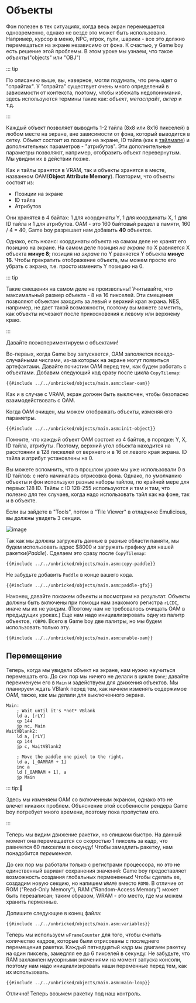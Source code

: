 # Объекты

Фон полезен в тех ситуациях, когда весь экран перемещается одновременно, однако не везде это может быть использовано.
Например, курсор в меню, NPC, игрок, пули, шарики - все это должно перемещаться на экране независимо от фона.
К счастью, у Game boy есть решение этой проблемы.
В этом уроке мы узнаем, что такое *объекты*("objects" или "OBJ")

::: tip

По описанию выше, вы, наверное, могли подумать, что речь идет о "спрайтах".
У "спрайта" существует очень много определений в зависимости от контекста, поэтому, чтобы избежать недопонимания, здесь используются термины такие как: *объект*, *метаспрайт*, *актер* и т.д.

:::

Каждый объект позволяет выводить 1-2 тайла (8x8 или 8x16 пикселей) в любом месте на экране, вне зависимости от фона, который выводится в сетку.
Объект состоит из позиции на экране, ID тайла (как в [тайлмапе](../part1/tilemap.md)) и дополнительных параметров - "атрибутов".
Эти дополнительные параметры позволяют, например, отобразить объект перевернутым.
Мы увидим их в действии позже.

Как и тайлы хранятся в VRAM, так и объекты хранятся в месте, названном OAM(**Object Attribute Memory**).
Повторим, что объекты состоят из:
- Позиции на экране
- ID тайла
- Атрибутов

Они хранятся в 4 байтах: 1 для координаты Y, 1 для координаты X, 1 для ID тайла и 1 для атрибутов.
OAM - это 160 байтовый раздел в памяти,  160 / 4 = 40, Game boy разрешает нам добавить **40** объектов.

Однако, есть нюанс: координаты объекта на самом деле не хранят его позицию на экране.
На самом деле позиция *на экране* по X равняется X объекта **минус 8**; позиция *на экране* по Y равняется Y объекта **минус 16**.
Чтобы прекратить отображение объекта, мы можем просто его убрать с экрана, т.е. просто изменить Y позицию на 0.

::: tip

Такие смещения на самом деле не произвольны!
Учитывайте, что максимальный размер объекта - 8 на 16 пикселей.
Эти смещения позволяют объектам заходить за левый и верхний края экрана.
NES, например, не дает такой возможности, поэтому вы можете заметить, как объекты исчезают после прикосновения к левому или верхнему краю.

:::

Давайте поэкспериментируем с объектами!

Во-первых, когда Game boy запускается, OAM заполяется псевдо-случайными числами, из-за которых на экране могут появиться артефактами.
Давайте почистим OAM перед тем, как будем работать с объектами.
Добавим следующий код сразу после цикла `CopyTilemap`:

```rgbasm
{{#include ../../unbricked/objects/main.asm:clear-oam}}
```

Как и в случае с VRAM, экран должен быть выключен, чтобы безопасно взаимодействовать с OAM.

Когда OAM очищен, мы можем отображать объекты, изменяя его параметры.

```rgbasm,linenos,start={{#line_no_of "" ../../unbricked/objects/main.asm:init-object}}
{{#include ../../unbricked/objects/main.asm:init-object}}
```

Помните, что каждый объект OAM состоит из 4 байтов, в порядке: Y, X, ID тайла, атрибуты.
Поэтому, верхний угол объекта находится на расстоянии в 128 пискелей от верхнего и в 16 от левого края экрана.
ID тайла и атрибут установлены на 0.

Вы можете вспомнить, что в прошлом уроке мы уже использовали 0 в ID тайлов: с него начиналась отрисовка фона.
Однако, по умолчанию объекты и фон используют разные наборы тайлов, по крайней мере для первых 128 ID.
Тайлы c ID 128-255 используются и там и там, что полезно для тех случаев, когда надо использовать тайл как на фоне, так и в объекте.

Если вы зайдете в "Tools", потом в "Tile Viewer" в отладчике Emulicious, вы должны увидеть 3 секции.

![image](../assets/img/vram_viewer.png)

Так как мы должны загружать данные в разные области памяти, мы будем использовать адрес $8000 и загружать графику для нашей ракетки(*Paddle*).
Сделаем это сразу после `CopyTilemap`:

```rgbasm,linenos,start={{#line_no_of "" ../../unbricked/objects/main.asm:copy-paddle}}
{{#include ../../unbricked/objects/main.asm:copy-paddle}}
```

Не забудьте добавить `Paddle` в конце вашего кода.

```rgbasm
{{#include ../../unbricked/objects/main.asm:paddle-gfx}}
```

Наконец, давайте покажем объекты и посмотрим на результат.
Объекты должны быть включены при помощи нам знакомого регистра `rLCDC`, иначе мы их не увидим.
(Поэтому нам не требовалось очищать OAM в предыдущих уроках.)
Еще нам надо инициализировать одну из палитр объектов, `rOBP0`.
Всего в Game boy две палитры, но мы будем использовать только эту.

```rgbasm,linenos,start={{#line_no_of "" ../../unbricked/objects/main.asm:enable-oam}}
{{#include ../../unbricked/objects/main.asm:enable-oam}}
```

## Перемещение

Теперь, когда мы увидели объект на экране, нам нужно научиться перемещать его.
До сих пор мы ничего не делали в цикле `Done`; давайте переименуем его в `Main` и задействуем для движения объектов.
Мы планируем ждать VBlank перед тем, как начнем изменять содержимое OAM, также, как мы делали для выключенного экрана.

```rgbasm,linenos,start={{#line_no_of "^Main:" ../../unbricked/objects/main.asm}}
Main:
    ; Wait until it's *not* VBlank
    ld a, [rLY]
    cp 144
    jp nc, Main
WaitVBlank2:
    ld a, [rLY]
    cp 144
    jp c, WaitVBlank2

    ; Move the paddle one pixel to the right.
    ld a, [_OAMRAM + 1]
    inc a
    ld [_OAMRAM + 1], a
    jp Main
```

::: tip:🤨

Здесь мы изменяем OAM со включенным экраном, однако это не влечет никаких проблем.
Объяснение этой особенности рендера Game boy потребует много времени, поэтому пока пропустим его.

:::

Теперь мы видим движение ракетки, но слишком быстро.
На данный момент она перемещается со скоростью 1 пиксель за кадр, что равняется 60 пикселям в секунду!
Чтобы замедлить ракетку, нам понадобится *переменная*.

До сих пор мы работали только с регистрами процессора, но это не единственный вариант сохранения значений: Game boy предоставляет возможность создания глобальных пермененных!
Чтобы сделать ее, создадим новую секцию, но напишем `WRAM0` вместо `ROM0`.
В отличие от ROM ("Read-Only Memory"), RAM ("Random-Access Memory") может быть перезаписан; таким образом, WRAM - это место, где мы можем хранить перменные.

Допишите следующее в конец файла:

```rgbasm,linenos,start={{#line_no_of "" ../../unbricked/objects/main.asm:variables}}
{{#include ../../unbricked/objects/main.asm:variables}}
```

Теперь мы используем `wFrameCounter` для того, чтобы считать количество кадров, которые были отрисованы с последнего перемещения ракетки.
Каждый пятнадцатый кадр мы двигаем ракетку на один пиксель, замедляя ее до 6 пикселей в секунду.
Не забудьте, что RAM захламлен мусорными значениями на момент запуска консоли, поэтому нам надо инициализировать наши переменные перед тем, как их использовать.

```rgbasm,linenos,start={{#line_no_of "" ../../unbricked/objects/main.asm:main-loop}}
{{#include ../../unbricked/objects/main.asm:main-loop}}
```

Отлично!
Теперь возьмем ракетку под наш контроль.

